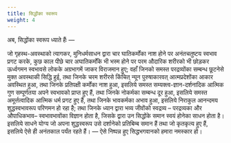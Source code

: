 ```yaml
---
title: सिद्धोंका स्वरूप
weight: 4
---
```


अब, सिद्धोंका स्वरूप ध्याते हैंः — 

जो गृहस्थ-अवस्थाको त्यागकर, मुनिधर्मसाधन द्वारा चार घातिकर्मोंका नाश होने पर अनंतचतुष्टय स्वभाव प्रगट करके, कुछ काल पीछे चार अघातिकर्मोंके भी भस्म होने पर परम औदारिक शरीरको भी छोड़कर ऊर्ध्वगमन स्वभावसे लोकके अग्रभागमें जाकर विराजमान हुए; वहाँ जिनको समस्त परद्रव्योंका सम्बन्ध छूटनेसे मुक्त अवस्थाकी सिद्धि हुई, तथा जिनके चरम शरीरसे किंचित् न्यून पुरुषाकारवत् आत्मप्रदेशोंका आकार अवस्थित हुआ, तथा जिनके प्रतिपक्षी कर्मोंका नाश हुआ, इसलिये समस्त सम्यक्त्व-ज्ञान-दर्शनादिक आत्मिक गुण सम्पूर्णतया अपने स्वभावको प्राप्त हुए हैं, तथा जिनके नोकर्मका सम्बन्ध दूर हुआ, इसलिये समस्त अमूर्त्तत्वादिक आत्मिक धर्म प्रगट हुए हैं, तथा जिनके भावकर्मका अभाव हुआ, इसलिये निराकुल आनन्दमय शुद्धस्वभावरूप परिणमन हो रहा है; तथा जिनके ध्यान द्वारा भव्य जीवोंको स्वद्रव्य – परद्रव्यका और औपाधिकभाव– स्वभावभावोंका विज्ञान होता है, जिसके द्वारा उन सिद्धोंके समान स्वयं होनेका साधन होता है। इसलिये साधने योग्य जो अपना शुद्धस्वरूप उसे दर्शानेको प्रतिबिम्ब समान हैं तथा जो कृतकृत्य हुए हैं, इसलिये ऐसे ही अनंतकाल पर्यंत रहते हैं। — ऐसे निष्पन्न हुए सिद्धभगवानको हमारा नमस्कार हो।
